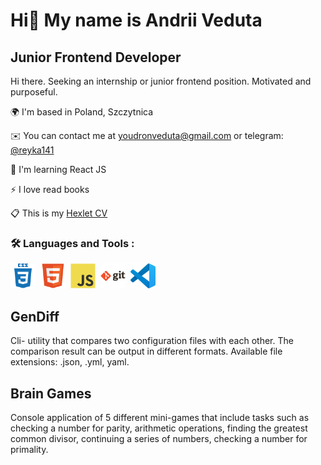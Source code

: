 # Hi👋 My name is Andrii Veduta
## Junior Frontend Developer
Hi there. Seeking an internship or junior frontend position. Motivated and purposeful.

🌍 I'm based in Poland, Szczytnica

✉️ You can contact me at youdronveduta@gmail.com or telegram: [@reyka141](https://t.me/reyka141)

🧠 I'm learning React JS

⚡ I love read books

📋 This is my [Hexlet CV](https://cv.hexlet.io/ru/resumes/4518)


### :hammer_and_wrench: Languages and Tools :

<div>
  <img src="https://github.com/devicons/devicon/blob/master/icons/css3/css3-plain-wordmark.svg"  title="CSS3" alt="CSS" width="40" height="40"/>&nbsp;
  <img src="https://github.com/devicons/devicon/blob/master/icons/html5/html5-original.svg" title="HTML5" alt="HTML" width="40" height="40"/>&nbsp;
  <img src="https://github.com/devicons/devicon/blob/master/icons/javascript/javascript-original.svg" title="JavaScript" alt="JavaScript" width="40" height="40"/>&nbsp;
  <img src="https://github.com/devicons/devicon/blob/master/icons/git/git-original-wordmark.svg" title="Git" **alt="Git" width="40" height="40"/>&nbsp;
  <img src="https://github.com/devicons/devicon/blob/master/icons/vscode/vscode-original.svg" title="Git" **alt="Git" width="40" height="40"/>&nbsp;
</div>

## GenDiff 

Cli- utility that compares two configuration files with each other. The comparison result can be output in different formats. Available file extensions: .json, .yml, yaml.

## Brain Games

Console application of 5 different mini-games that include tasks such as checking a number for parity, arithmetic operations, finding the greatest common divisor, continuing a series of numbers, checking a number for primality.
<!--
**Reyka141/Reyka141** is a ✨ _special_ ✨ repository because its `README.md` (this file) appears on your GitHub profile.

Here are some ideas to get you started:

- 🔭 I’m currently working on ...
- 🌱 I’m currently learning ...
- 👯 I’m looking to collaborate on ...
- 🤔 I’m looking for help with ...
- 💬 Ask me about ...
- 📫 How to reach me: ...
- 😄 Pronouns: ...
- ⚡ Fun fact: ...
-->
